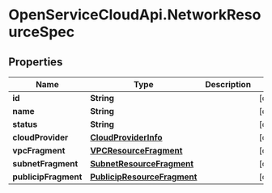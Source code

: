 # OpenServiceCloudApi.NetworkResourceSpec

## Properties

Name | Type | Description | Notes
------------ | ------------- | ------------- | -------------
**id** | **String** |  | [optional] 
**name** | **String** |  | [optional] 
**status** | **String** |  | [optional] 
**cloudProvider** | [**CloudProviderInfo**](CloudProviderInfo.md) |  | [optional] 
**vpcFragment** | [**VPCResourceFragment**](VPCResourceFragment.md) |  | [optional] 
**subnetFragment** | [**SubnetResourceFragment**](SubnetResourceFragment.md) |  | [optional] 
**publicipFragment** | [**PublicipResourceFragment**](PublicipResourceFragment.md) |  | [optional] 


